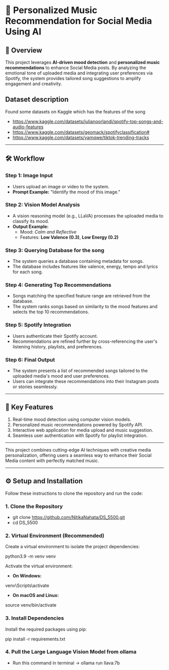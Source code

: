 # 🎵 Personalized Music Recommendation for Social Media Using AI

## 📌 Overview  
This project leverages **AI-driven mood detection** and **personalized music recommendations** to enhance Social Media posts. By analyzing the emotional tone of uploaded media and integrating user preferences via Spotify, the system provides tailored song suggestions to amplify engagement and creativity.


## Dataset description
Found some datasets on Kaggle which has the features of the song
- https://www.kaggle.com/datasets/julianoorlandi/spotify-top-songs-and-audio-features
- https://www.kaggle.com/datasets/geomack/spotifyclassification#
- https://www.kaggle.com/datasets/yamqwe/tiktok-trending-tracks


---

## 🛠️ Workflow  

### **Step 1: Image Input**
- Users upload an image or video to the system.
- **Prompt Example:** "Identify the mood of this image."

### **Step 2: Vision Model Analysis**
- A vision reasoning model (e.g., LLaVA) processes the uploaded media to classify its mood.
- **Output Example:**  
  - Mood: *Calm and Reflective*  
  - Features: **Low Valence (0.3)**, **Low Energy (0.2)**  

### **Step 3: Querying Database for the song**
- The system queries a database containing metadata for songs.  
- The database includes features like valence, energy, tempo and lyrics for each song.

### **Step 4: Generating Top Recommendations**
- Songs matching the specified feature range are retrieved from the database.  
- The system ranks songs based on similarity to the mood features and selects the top 10 recommendations.

### **Step 5: Spotify Integration**
- Users authenticate their Spotify account.  
- Recommendations are refined further by cross-referencing the user's listening history, playlists, and preferences.

### **Step 6: Final Output**
- The system presents a list of recommended songs tailored to the uploaded media's mood and user preferences.  
- Users can integrate these recommendations into their Instagram posts or stories seamlessly.

---

## 🚀 Key Features
1. Real-time mood detection using computer vision models.
2. Personalized music recommendations powered by Spotify API.
3. Interactive web application for media upload and music suggestion.
4. Seamless user authentication with Spotify for playlist integration.

---

This project combines cutting-edge AI techniques with creative media personalization, offering users a seamless way to enhance their Social Media content with perfectly matched music.

---

## ⚙️ Setup and Installation

Follow these instructions to clone the repository and run the code:

### 1. Clone the Repository

- git clone https://github.com/NitikaNahata/DS_5500.git
- cd DS_5500

### 2. Virtual Environment (Recommended)

Create a virtual environment to isolate the project dependencies:

python3.9 -m venv venv

Activate the virtual environment:

- **On Windows:**

venv\Scripts\activate

- **On macOS and Linux:**

source venv/bin/activate

### 3. Install Dependencies

Install the required packages using pip:

pip install -r requirements.txt

### 4. Pull the Large Language Vision Model from ollama
- Run this command in terminal -> ollama run llava:7b

